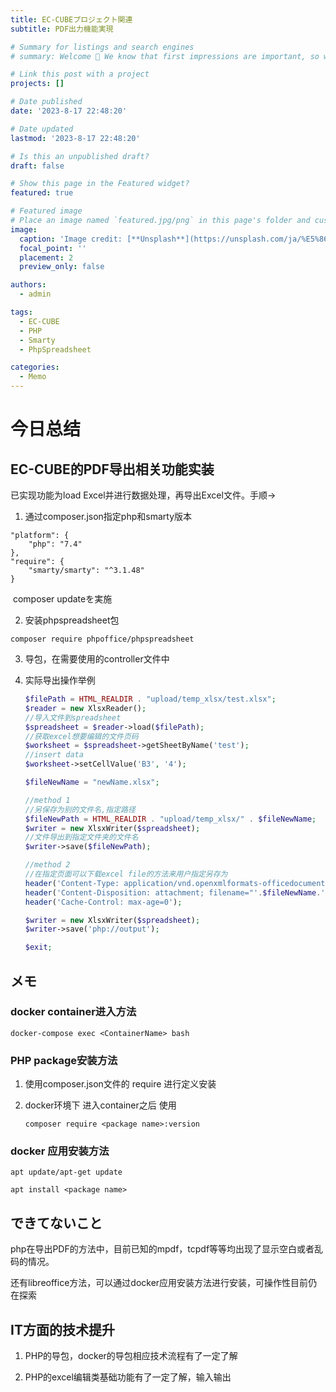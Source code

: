 ```yaml
---
title: EC-CUBEプロジェクト関連
subtitle: PDF出力機能実現

# Summary for listings and search engines
# summary: Welcome 👋 We know that first impressions are important, so we've populated your new site with some initial content to help you get familiar with everything in no time.

# Link this post with a project
projects: []

# Date published
date: '2023-8-17 22:48:20'

# Date updated
lastmod: '2023-8-17 22:48:20'

# Is this an unpublished draft?
draft: false

# Show this page in the Featured widget?
featured: true

# Featured image
# Place an image named `featured.jpg/png` in this page's folder and customize its options here.
image:
  caption: 'Image credit: [**Unsplash**](https://unsplash.com/ja/%E5%86%99%E7%9C%9F/1Halnow29UM)'
  focal_point: ''
  placement: 2
  preview_only: false

authors:
  - admin

tags:
  - EC-CUBE
  - PHP
  - Smarty
  - PhpSpreadsheet

categories:
  - Memo
---
```

# 今日总结

## EC-CUBE的PDF导出相关功能实装

已实现功能为load Excel并进行数据处理，再导出Excel文件。手顺→

1. 通过composer.json指定php和smarty版本

```
"platform": {
	"php": "7.4"
},
"require": {
	"smarty/smarty": "^3.1.48"
}
```

​		composer updateを実施

2. 安装phpspreadsheet包

```
composer require phpoffice/phpspreadsheet
```

3. 导包，在需要使用的controller文件中

   <?phpの直後、classの上に下記を追記

   ```php
   use PhpOffice\PhpSpreadsheet\Reader\Xlsx as XlsxReader; 
   use PhpOffice\PhpSpreadsheet\Writer\Xlsx as XlsxWriter;
   ```

4. 实际导出操作举例

   ```php
   $filePath = HTML_REALDIR . "upload/temp_xlsx/test.xlsx";
   $reader = new XlsxReader();
   //导入文件到spreadsheet
   $spreadsheet = $reader->load($filePath);
   //获取excel想要编辑的文件页码
   $worksheet = $spreadsheet->getSheetByName('test');
   //insert data
   $worksheet->setCellValue('B3', '4');
   
   $fileNewName = "newName.xlsx";
   
   //method 1
   //另保存为别的文件名,指定路径
   $fileNewPath = HTML_REALDIR . "upload/temp_xlsx/" . $fileNewName;
   $writer = new XlsxWriter($spreadsheet);
   //文件导出到指定文件夹的文件名
   $writer->save($fileNewPath);
   
   //method 2
   //在指定页面可以下载excel file的方法来用户指定另存为
   header('Content-Type: application/vnd.openxmlformats-officedocument.spreadsheetml.sheet;');
   header('Content-Disposition: attachment; filename="'.$fileNewName.'"');
   header('Cache-Control: max-age=0');
   
   $writer = new XlsxWriter($spreadsheet);
   $writer->save('php://output');
   
   $exit;
   ```

## メモ

### docker container进入方法

```
docker-compose exec <ContainerName> bash
```

### PHP package安装方法

1. 使用composer.json文件的 require 进行定义安装

2. docker环境下 进入container之后 使用

   ```
   composer require <package name>:version
   ```

### docker 应用安装方法

```
apt update/apt-get update

apt install <package name>
```



## できてないこと

php在导出PDF的方法中，目前已知的mpdf，tcpdf等等均出现了显示空白或者乱码的情况。

还有libreoffice方法，可以通过docker应用安装方法进行安装，可操作性目前仍在探索



## IT方面的技术提升

1. PHP的导包，docker的导包相应技术流程有了一定了解

2. PHP的excel编辑类基础功能有了一定了解，输入输出